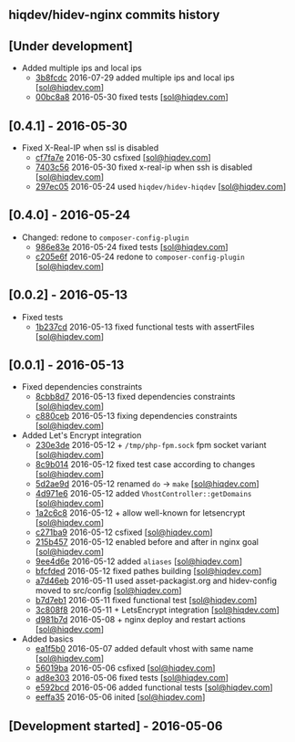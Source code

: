 hiqdev/hidev-nginx commits history
----------------------------------

## [Under development]

- Added multiple ips and local ips
    - [3b8fcdc] 2016-07-29 added multiple ips and local ips [sol@hiqdev.com]
    - [00bc8a8] 2016-05-30 fixed tests [sol@hiqdev.com]

## [0.4.1] - 2016-05-30

- Fixed X-Real-IP when ssl is disabled
    - [cf7fa7e] 2016-05-30 csfixed [sol@hiqdev.com]
    - [7403c56] 2016-05-30 fixed x-real-ip when ssh is disabled [sol@hiqdev.com]
    - [297ec05] 2016-05-24 used `hiqdev/hidev-hiqdev` [sol@hiqdev.com]

## [0.4.0] - 2016-05-24

- Changed: redone to `composer-config-plugin`
    - [986e83e] 2016-05-24 fixed tests [sol@hiqdev.com]
    - [c205e6f] 2016-05-24 redone to `composer-config-plugin` [sol@hiqdev.com]

## [0.0.2] - 2016-05-13

- Fixed tests
    - [1b237cd] 2016-05-13 fixed functional tests with assertFiles [sol@hiqdev.com]

## [0.0.1] - 2016-05-13

- Fixed dependencies constraints
    - [8cbb8d7] 2016-05-13 fixed dependencies constraints [sol@hiqdev.com]
    - [c880ceb] 2016-05-13 fixing dependencies constraints [sol@hiqdev.com]
- Added Let's Encrypt integration
    - [230e3de] 2016-05-12 + `/tmp/php-fpm.sock` fpm socket variant [sol@hiqdev.com]
    - [8c9b014] 2016-05-12 fixed test case according to changes [sol@hiqdev.com]
    - [5d2ae9d] 2016-05-12 renamed `do` -> `make` [sol@hiqdev.com]
    - [4d971e6] 2016-05-12 added `VhostController::getDomains` [sol@hiqdev.com]
    - [1a2c6c8] 2016-05-12 + allow well-known for letsencrypt [sol@hiqdev.com]
    - [c271ba9] 2016-05-12 csfixed [sol@hiqdev.com]
    - [215b457] 2016-05-12 enabled before and after in nginx goal [sol@hiqdev.com]
    - [9ee4d6e] 2016-05-12 added `aliases` [sol@hiqdev.com]
    - [bfcfded] 2016-05-12 fixed pathes building [sol@hiqdev.com]
    - [a7d46eb] 2016-05-11 used asset-packagist.org and hidev-config moved to src/config [sol@hiqdev.com]
    - [b7d7eb1] 2016-05-11 fixed functional test [sol@hiqdev.com]
    - [3c808f8] 2016-05-11 + LetsEncrypt integration [sol@hiqdev.com]
    - [d981b7d] 2016-05-08 + nginx deploy and restart actions [sol@hiqdev.com]
- Added basics
    - [ea1f5b0] 2016-05-07 added default vhost with same name [sol@hiqdev.com]
    - [56019ba] 2016-05-06 csfixed [sol@hiqdev.com]
    - [ad8e303] 2016-05-06 fixed tests [sol@hiqdev.com]
    - [e592bcd] 2016-05-06 added functional tests [sol@hiqdev.com]
    - [eeffa35] 2016-05-06 inited [sol@hiqdev.com]

## [Development started] - 2016-05-06

[cf7fa7e]: https://github.com/hiqdev/hidev-nginx/commit/cf7fa7e
[7403c56]: https://github.com/hiqdev/hidev-nginx/commit/7403c56
[297ec05]: https://github.com/hiqdev/hidev-nginx/commit/297ec05
[986e83e]: https://github.com/hiqdev/hidev-nginx/commit/986e83e
[c205e6f]: https://github.com/hiqdev/hidev-nginx/commit/c205e6f
[1b237cd]: https://github.com/hiqdev/hidev-nginx/commit/1b237cd
[8cbb8d7]: https://github.com/hiqdev/hidev-nginx/commit/8cbb8d7
[c880ceb]: https://github.com/hiqdev/hidev-nginx/commit/c880ceb
[230e3de]: https://github.com/hiqdev/hidev-nginx/commit/230e3de
[8c9b014]: https://github.com/hiqdev/hidev-nginx/commit/8c9b014
[5d2ae9d]: https://github.com/hiqdev/hidev-nginx/commit/5d2ae9d
[4d971e6]: https://github.com/hiqdev/hidev-nginx/commit/4d971e6
[1a2c6c8]: https://github.com/hiqdev/hidev-nginx/commit/1a2c6c8
[c271ba9]: https://github.com/hiqdev/hidev-nginx/commit/c271ba9
[215b457]: https://github.com/hiqdev/hidev-nginx/commit/215b457
[9ee4d6e]: https://github.com/hiqdev/hidev-nginx/commit/9ee4d6e
[bfcfded]: https://github.com/hiqdev/hidev-nginx/commit/bfcfded
[a7d46eb]: https://github.com/hiqdev/hidev-nginx/commit/a7d46eb
[b7d7eb1]: https://github.com/hiqdev/hidev-nginx/commit/b7d7eb1
[3c808f8]: https://github.com/hiqdev/hidev-nginx/commit/3c808f8
[d981b7d]: https://github.com/hiqdev/hidev-nginx/commit/d981b7d
[ea1f5b0]: https://github.com/hiqdev/hidev-nginx/commit/ea1f5b0
[56019ba]: https://github.com/hiqdev/hidev-nginx/commit/56019ba
[ad8e303]: https://github.com/hiqdev/hidev-nginx/commit/ad8e303
[e592bcd]: https://github.com/hiqdev/hidev-nginx/commit/e592bcd
[eeffa35]: https://github.com/hiqdev/hidev-nginx/commit/eeffa35
[3b8fcdc]: https://github.com/hiqdev/hidev-nginx/commit/3b8fcdc
[00bc8a8]: https://github.com/hiqdev/hidev-nginx/commit/00bc8a8
